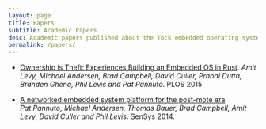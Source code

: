 ```yaml
---
layout: page
title: Papers
subtitle: Academic Papers
desc: Academic papers published about the Tock embedded operating system
permalink: /papers/
---
```


  * [Ownership is Theft: Experiences Building an Embedded OS in Rust](#). 
    _Amit Levy, Michael Andersen, Brad Campbell, David Culler, Prabal Dutta,
    Branden Ghena, Phil Levis and Pat Pannuto_. PLOS 2015

  * [A networked embedded system platform for the post-mote era](#).  
    _Pat Pannuto, Michael Andersen, Thomas Bauer, Brad Campbell, Amit Levy,
    David Culler and Phil Levis_. SenSys 2014.

